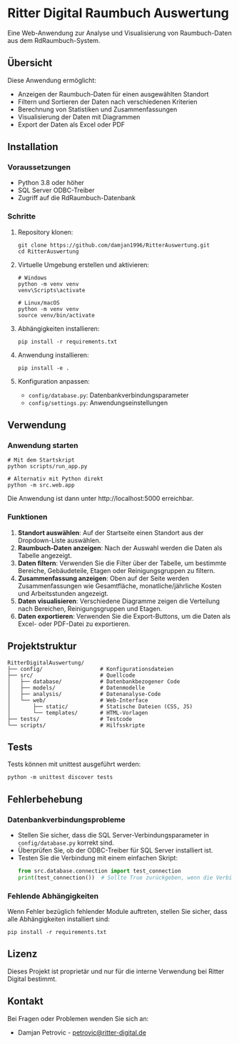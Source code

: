 # Ritter Digital Raumbuch Auswertung

Eine Web-Anwendung zur Analyse und Visualisierung von Raumbuch-Daten aus dem RdRaumbuch-System.

## Übersicht

Diese Anwendung ermöglicht:

- Anzeigen der Raumbuch-Daten für einen ausgewählten Standort
- Filtern und Sortieren der Daten nach verschiedenen Kriterien
- Berechnung von Statistiken und Zusammenfassungen
- Visualisierung der Daten mit Diagrammen
- Export der Daten als Excel oder PDF

## Installation

### Voraussetzungen

- Python 3.8 oder höher
- SQL Server ODBC-Treiber
- Zugriff auf die RdRaumbuch-Datenbank

### Schritte

1. Repository klonen:
   ```
   git clone https://github.com/damjan1996/RitterAuswertung.git
   cd RitterAuswertung
   ```

2. Virtuelle Umgebung erstellen und aktivieren:
   ```
   # Windows
   python -m venv venv
   venv\Scripts\activate

   # Linux/macOS
   python -m venv venv
   source venv/bin/activate
   ```

3. Abhängigkeiten installieren:
   ```
   pip install -r requirements.txt
   ```

4. Anwendung installieren:
   ```
   pip install -e .
   ```

5. Konfiguration anpassen:
   - `config/database.py`: Datenbankverbindungsparameter
   - `config/settings.py`: Anwendungseinstellungen

## Verwendung

### Anwendung starten

```
# Mit dem Startskript
python scripts/run_app.py

# Alternativ mit Python direkt
python -m src.web.app
```

Die Anwendung ist dann unter http://localhost:5000 erreichbar.

### Funktionen

1. **Standort auswählen**: Auf der Startseite einen Standort aus der Dropdown-Liste auswählen.
2. **Raumbuch-Daten anzeigen**: Nach der Auswahl werden die Daten als Tabelle angezeigt.
3. **Daten filtern**: Verwenden Sie die Filter über der Tabelle, um bestimmte Bereiche, Gebäudeteile, Etagen oder Reinigungsgruppen zu filtern.
4. **Zusammenfassung anzeigen**: Oben auf der Seite werden Zusammenfassungen wie Gesamtfläche, monatliche/jährliche Kosten und Arbeitsstunden angezeigt.
5. **Daten visualisieren**: Verschiedene Diagramme zeigen die Verteilung nach Bereichen, Reinigungsgruppen und Etagen.
6. **Daten exportieren**: Verwenden Sie die Export-Buttons, um die Daten als Excel- oder PDF-Datei zu exportieren.

## Projektstruktur

```
RitterDigitalAuswertung/
├── config/                  # Konfigurationsdateien
├── src/                     # Quellcode
│   ├── database/            # Datenbankbezogener Code
│   ├── models/              # Datenmodelle
│   ├── analysis/            # Datenanalyse-Code
│   └── web/                 # Web-Interface
│       ├── static/          # Statische Dateien (CSS, JS)
│       └── templates/       # HTML-Vorlagen
├── tests/                   # Testcode
└── scripts/                 # Hilfsskripte
```

## Tests

Tests können mit unittest ausgeführt werden:

```
python -m unittest discover tests
```

## Fehlerbehebung

### Datenbankverbindungsprobleme

- Stellen Sie sicher, dass die SQL Server-Verbindungsparameter in `config/database.py` korrekt sind.
- Überprüfen Sie, ob der ODBC-Treiber für SQL Server installiert ist.
- Testen Sie die Verbindung mit einem einfachen Skript:
  ```python
  from src.database.connection import test_connection
  print(test_connection())  # Sollte True zurückgeben, wenn die Verbindung erfolgreich ist
  ```

### Fehlende Abhängigkeiten

Wenn Fehler bezüglich fehlender Module auftreten, stellen Sie sicher, dass alle Abhängigkeiten installiert sind:

```
pip install -r requirements.txt
```

## Lizenz

Dieses Projekt ist proprietär und nur für die interne Verwendung bei Ritter Digital bestimmt.

## Kontakt

Bei Fragen oder Problemen wenden Sie sich an:
- Damjan Petrovic - [petrovic@ritter-digital.de](mailto:petrovic@ritter-digital.de)